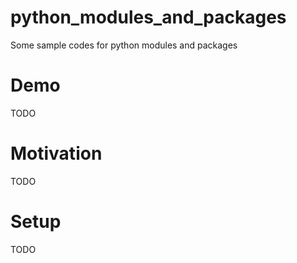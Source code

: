 # python_modules_and_packages
Some sample codes for python modules and packages

# Demo
TODO

# Motivation
TODO

# Setup
TODO
